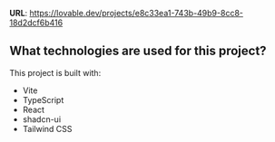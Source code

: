 **URL**: https://lovable.dev/projects/e8c33ea1-743b-49b9-8cc8-18d2dcf6b416

## What technologies are used for this project?

This project is built with:

- Vite
- TypeScript
- React
- shadcn-ui
- Tailwind CSS

